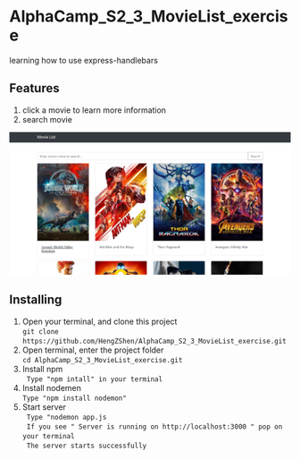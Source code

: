 # AlphaCamp_S2_3_MovieList_exercise
 learning how to use express-handlebars
 
 ## Features
 1. click a movie to learn more information
 2. search movie 

 ![screenshot](https://github.com/HengZShen/AlphaCamp_S2_3_MovieList_exercise/blob/master/demo_PIC.JPG)


 ## Installing
 1. Open your terminal, and clone this project <br>
 `git clone https://github.com/HengZShen/AlphaCamp_S2_3_MovieList_exercise.git `
 2. Open terminal, enter the project folder  <br>
 `cd AlphaCamp_S2_3_MovieList_exercise.git`
 3. Install npm  <br>
 ` Type "npm intall" in your terminal`
 4. Install nodemen  <br>
 ` Type "npm install nodemon" `
 5. Start server  <br>
 ` Type "nodemon app.js`  <br>
  ` If you see " Server is running on http://localhost:3000 " pop on your terminal`  <br>
  ` The server starts successfully`
 

 
